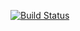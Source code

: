 [![Build Status](https://travis-ci.org/etpham/CSE110Lab.svg?branch=master)](https://travis-ci.org/etpham/CSE110Lab)
